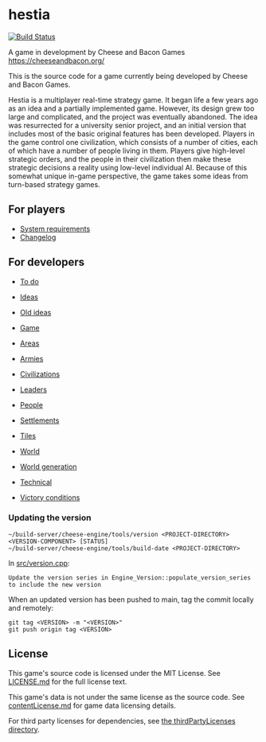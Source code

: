 # hestia

[![Build Status](https://wells-family.xyz/jenkins/buildStatus/icon?job=hestia)](https://wells-family.xyz/jenkins/job/hestia/)

A game in development by Cheese and Bacon Games
https://cheeseandbacon.org/

This is the source code for a game currently being developed by Cheese and Bacon Games.

Hestia is a multiplayer real-time strategy game. It began life a few years ago as an idea and a partially implemented
game. However, its design grew too large and complicated, and the project was eventually abandoned. The idea was
resurrected for a university senior project, and an initial version that includes most of the basic original features
has been developed. Players in the game control one civilization, which consists of a number of cities, each of which
have a number of people living in them. Players give high-level strategic orders, and the people in their civilization
then make these strategic decisions a reality using low-level individual AI. Because of this somewhat unique in-game
perspective, the game takes some ideas from turn-based strategy games.

## For players

* [System requirements](docs/systemRequirements.md)
* [Changelog](docs/changelog.md)

## For developers

* [To do](development/toDo.md)

* [Ideas](development/design/ideas.md)
* [Old ideas](development/design/oldIdeas.md)
* [Game](development/design/game.md)
* [Areas](development/design/areas.md)
* [Armies](development/design/armies.md)
* [Civilizations](development/design/civilizations.md)
* [Leaders](development/design/leaders.md)
* [People](development/design/people.md)
* [Settlements](development/design/settlements.md)
* [Tiles](development/design/tiles.md)
* [World](development/design/world.md)
* [World generation](development/design/worldGeneration.md)
* [Technical](development/design/technical.md)
* [Victory conditions](development/design/undecided/victoryConditions.md)

### Updating the version

    ~/build-server/cheese-engine/tools/version <PROJECT-DIRECTORY> <VERSION-COMPONENT> [STATUS]
    ~/build-server/cheese-engine/tools/build-date <PROJECT-DIRECTORY>

In [src/version.cpp](src/version.cpp):

    Update the version series in Engine_Version::populate_version_series to include the new version

When an updated version has been pushed to main, tag the commit locally and remotely:

    git tag <VERSION> -m "<VERSION>"
    git push origin tag <VERSION>

## License

This game's source code is licensed under the MIT License. See [LICENSE.md](docs/LICENSE.md) for the full license text.

This game's data is not under the same license as the source code. See [contentLicense.md](docs/contentLicense.md) for
game data licensing details.

For third party licenses for dependencies, see [the thirdPartyLicenses directory](docs/thirdPartyLicenses).
